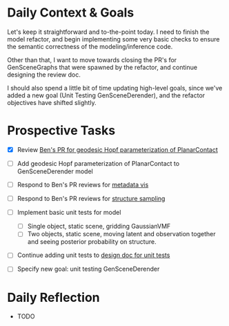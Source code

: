 # Daily Context & Goals

Let's keep it straightforward and to-the-point today. I need to finish the
model refactor, and begin implementing some very basic checks to ensure the
semantic correctness of the modeling/inference code.

Other than that, I want to move towards closing the PR's for GenSceneGraphs
that were spawned by the refactor, and continue designing the review doc.

I should also spend a little bit of time updating high-level goals, since we've
added a new goal (Unit Testing GenSceneDerender), and the refactor objectives
have shifted slightly.


# Prospective Tasks

* [X] Review [Ben's PR for geodesic Hopf parameterization of PlanarContact](https://github.com/probcomp/GenSceneGraphs.jl/pull/231)
* [ ] Add geodesic Hopf parameterization of PlanarContact to GenSceneDerender model
* [ ] Respond to Ben's PR reviews for [metadata vis](https://github.com/probcomp/GenSceneGraphs.jl/pull/226)
* [ ] Respond to Ben's PR reviews for [structure sampling](https://github.com/probcomp/GenSceneGraphs.jl/pull/225)
* [ ] Implement basic unit tests for model
    * [ ] Single object, static scene, gridding GaussianVMF
    * [ ] Two objects, static scene, moving latent and observation together and
          seeing posterior probability on structure.
* [ ] Continue adding unit tests to [design doc for unit tests](https://docs.google.com/document/d/1Du0mzktc_ihv8I0TlRyG8IrvkqOUpSGNev446GOJCSQ/edit#heading=h.oh5qaafnr88q)
* [ ] Specify new goal: unit testing GenSceneDerender


# Daily Reflection

* TODO
